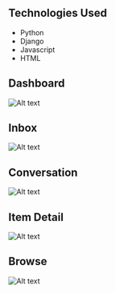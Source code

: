 ## Technologies Used

- Python
- Django
- Javascript
- HTML

## Dashboard
![Alt text](market/images/Dashboard.png "Dashboard")
## Inbox
![Alt text](market/images/Inbox.png "Inbox")
## Conversation
![Alt text](market/images/Conversation.png "Conversation")
## Item Detail
![Alt text](market/images/Item_Detail.png "Item Detail")
## Browse
![Alt text](market/images/Browse.png "Browse")